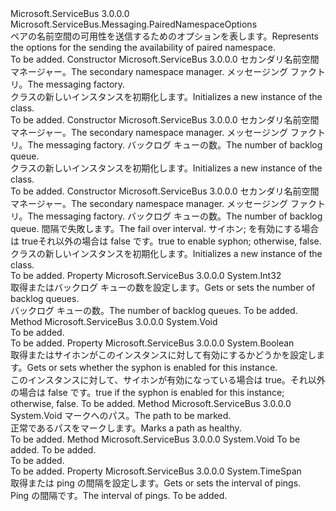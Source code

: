 <Type Name="SendAvailabilityPairedNamespaceOptions" FullName="Microsoft.ServiceBus.Messaging.SendAvailabilityPairedNamespaceOptions">
  <TypeSignature Language="C#" Value="public sealed class SendAvailabilityPairedNamespaceOptions : Microsoft.ServiceBus.Messaging.PairedNamespaceOptions" />
  <TypeSignature Language="ILAsm" Value=".class public auto ansi sealed beforefieldinit SendAvailabilityPairedNamespaceOptions extends Microsoft.ServiceBus.Messaging.PairedNamespaceOptions" />
  <TypeSignature Language="DocId" Value="T:Microsoft.ServiceBus.Messaging.SendAvailabilityPairedNamespaceOptions" />
  <TypeSignature Language="VB.NET" Value="Public NotInheritable Class SendAvailabilityPairedNamespaceOptions&#xA;Inherits PairedNamespaceOptions" />
  <TypeSignature Language="F#" Value="type SendAvailabilityPairedNamespaceOptions = class&#xA;    inherit PairedNamespaceOptions" />
  <AssemblyInfo>
    <AssemblyName>Microsoft.ServiceBus</AssemblyName>
    <AssemblyVersion>3.0.0.0</AssemblyVersion>
  </AssemblyInfo>
  <Base>
    <BaseTypeName>Microsoft.ServiceBus.Messaging.PairedNamespaceOptions</BaseTypeName>
  </Base>
  <Interfaces />
  <Docs>
    <summary><span data-ttu-id="0483b-101">ペアの名前空間の可用性を送信するためのオプションを表します。</span><span class="sxs-lookup"><span data-stu-id="0483b-101">Represents the options for the sending the availability of paired namespace.</span></span></summary>
    <remarks>To be added.</remarks>
  </Docs>
  <Members>
    <Member MemberName=".ctor">
      <MemberSignature Language="C#" Value="public SendAvailabilityPairedNamespaceOptions (Microsoft.ServiceBus.NamespaceManager secondaryNamespaceManager, Microsoft.ServiceBus.Messaging.MessagingFactory messagingFactory);" />
      <MemberSignature Language="ILAsm" Value=".method public hidebysig specialname rtspecialname instance void .ctor(class Microsoft.ServiceBus.NamespaceManager secondaryNamespaceManager, class Microsoft.ServiceBus.Messaging.MessagingFactory messagingFactory) cil managed" />
      <MemberSignature Language="DocId" Value="M:Microsoft.ServiceBus.Messaging.SendAvailabilityPairedNamespaceOptions.#ctor(Microsoft.ServiceBus.NamespaceManager,Microsoft.ServiceBus.Messaging.MessagingFactory)" />
      <MemberSignature Language="F#" Value="new Microsoft.ServiceBus.Messaging.SendAvailabilityPairedNamespaceOptions : Microsoft.ServiceBus.NamespaceManager * Microsoft.ServiceBus.Messaging.MessagingFactory -&gt; Microsoft.ServiceBus.Messaging.SendAvailabilityPairedNamespaceOptions" Usage="new Microsoft.ServiceBus.Messaging.SendAvailabilityPairedNamespaceOptions (secondaryNamespaceManager, messagingFactory)" />
      <MemberType>Constructor</MemberType>
      <AssemblyInfo>
        <AssemblyName>Microsoft.ServiceBus</AssemblyName>
        <AssemblyVersion>3.0.0.0</AssemblyVersion>
      </AssemblyInfo>
      <Parameters>
        <Parameter Name="secondaryNamespaceManager" Type="Microsoft.ServiceBus.NamespaceManager" />
        <Parameter Name="messagingFactory" Type="Microsoft.ServiceBus.Messaging.MessagingFactory" />
      </Parameters>
      <Docs>
        <param name="secondaryNamespaceManager"><span data-ttu-id="0483b-102">セカンダリ名前空間マネージャー。</span><span class="sxs-lookup"><span data-stu-id="0483b-102">The secondary namespace manager.</span></span></param>
        <param name="messagingFactory"><span data-ttu-id="0483b-103">メッセージング ファクトリ。</span><span class="sxs-lookup"><span data-stu-id="0483b-103">The messaging factory.</span></span></param>
        <summary><span data-ttu-id="0483b-104"><see cref="T:Microsoft.ServiceBus.Messaging.SendAvailabilityPairedNamespaceOptions" /> クラスの新しいインスタンスを初期化します。</span><span class="sxs-lookup"><span data-stu-id="0483b-104">Initializes a new instance of the <see cref="T:Microsoft.ServiceBus.Messaging.SendAvailabilityPairedNamespaceOptions" /> class.</span></span></summary>
        <remarks>To be added.</remarks>
      </Docs>
    </Member>
    <Member MemberName=".ctor">
      <MemberSignature Language="C#" Value="public SendAvailabilityPairedNamespaceOptions (Microsoft.ServiceBus.NamespaceManager secondaryNamespaceManager, Microsoft.ServiceBus.Messaging.MessagingFactory messagingFactory, int backlogQueueCount);" />
      <MemberSignature Language="ILAsm" Value=".method public hidebysig specialname rtspecialname instance void .ctor(class Microsoft.ServiceBus.NamespaceManager secondaryNamespaceManager, class Microsoft.ServiceBus.Messaging.MessagingFactory messagingFactory, int32 backlogQueueCount) cil managed" />
      <MemberSignature Language="DocId" Value="M:Microsoft.ServiceBus.Messaging.SendAvailabilityPairedNamespaceOptions.#ctor(Microsoft.ServiceBus.NamespaceManager,Microsoft.ServiceBus.Messaging.MessagingFactory,System.Int32)" />
      <MemberSignature Language="F#" Value="new Microsoft.ServiceBus.Messaging.SendAvailabilityPairedNamespaceOptions : Microsoft.ServiceBus.NamespaceManager * Microsoft.ServiceBus.Messaging.MessagingFactory * int -&gt; Microsoft.ServiceBus.Messaging.SendAvailabilityPairedNamespaceOptions" Usage="new Microsoft.ServiceBus.Messaging.SendAvailabilityPairedNamespaceOptions (secondaryNamespaceManager, messagingFactory, backlogQueueCount)" />
      <MemberType>Constructor</MemberType>
      <AssemblyInfo>
        <AssemblyName>Microsoft.ServiceBus</AssemblyName>
        <AssemblyVersion>3.0.0.0</AssemblyVersion>
      </AssemblyInfo>
      <Parameters>
        <Parameter Name="secondaryNamespaceManager" Type="Microsoft.ServiceBus.NamespaceManager" />
        <Parameter Name="messagingFactory" Type="Microsoft.ServiceBus.Messaging.MessagingFactory" />
        <Parameter Name="backlogQueueCount" Type="System.Int32" />
      </Parameters>
      <Docs>
        <param name="secondaryNamespaceManager"><span data-ttu-id="0483b-105">セカンダリ名前空間マネージャー。</span><span class="sxs-lookup"><span data-stu-id="0483b-105">The secondary namespace manager.</span></span></param>
        <param name="messagingFactory"><span data-ttu-id="0483b-106">メッセージング ファクトリ。</span><span class="sxs-lookup"><span data-stu-id="0483b-106">The messaging factory.</span></span></param>
        <param name="backlogQueueCount"><span data-ttu-id="0483b-107">バックログ キューの数。</span><span class="sxs-lookup"><span data-stu-id="0483b-107">The number of backlog queue.</span></span></param>
        <summary><span data-ttu-id="0483b-108"><see cref="T:Microsoft.ServiceBus.Messaging.SendAvailabilityPairedNamespaceOptions" /> クラスの新しいインスタンスを初期化します。</span><span class="sxs-lookup"><span data-stu-id="0483b-108">Initializes a new instance of the <see cref="T:Microsoft.ServiceBus.Messaging.SendAvailabilityPairedNamespaceOptions" /> class.</span></span></summary>
        <remarks>To be added.</remarks>
      </Docs>
    </Member>
    <Member MemberName=".ctor">
      <MemberSignature Language="C#" Value="public SendAvailabilityPairedNamespaceOptions (Microsoft.ServiceBus.NamespaceManager secondaryNamespaceManager, Microsoft.ServiceBus.Messaging.MessagingFactory messagingFactory, int backlogQueueCount, TimeSpan failoverInterval, bool enableSyphon);" />
      <MemberSignature Language="ILAsm" Value=".method public hidebysig specialname rtspecialname instance void .ctor(class Microsoft.ServiceBus.NamespaceManager secondaryNamespaceManager, class Microsoft.ServiceBus.Messaging.MessagingFactory messagingFactory, int32 backlogQueueCount, valuetype System.TimeSpan failoverInterval, bool enableSyphon) cil managed" />
      <MemberSignature Language="DocId" Value="M:Microsoft.ServiceBus.Messaging.SendAvailabilityPairedNamespaceOptions.#ctor(Microsoft.ServiceBus.NamespaceManager,Microsoft.ServiceBus.Messaging.MessagingFactory,System.Int32,System.TimeSpan,System.Boolean)" />
      <MemberSignature Language="F#" Value="new Microsoft.ServiceBus.Messaging.SendAvailabilityPairedNamespaceOptions : Microsoft.ServiceBus.NamespaceManager * Microsoft.ServiceBus.Messaging.MessagingFactory * int * TimeSpan * bool -&gt; Microsoft.ServiceBus.Messaging.SendAvailabilityPairedNamespaceOptions" Usage="new Microsoft.ServiceBus.Messaging.SendAvailabilityPairedNamespaceOptions (secondaryNamespaceManager, messagingFactory, backlogQueueCount, failoverInterval, enableSyphon)" />
      <MemberType>Constructor</MemberType>
      <AssemblyInfo>
        <AssemblyName>Microsoft.ServiceBus</AssemblyName>
        <AssemblyVersion>3.0.0.0</AssemblyVersion>
      </AssemblyInfo>
      <Parameters>
        <Parameter Name="secondaryNamespaceManager" Type="Microsoft.ServiceBus.NamespaceManager" />
        <Parameter Name="messagingFactory" Type="Microsoft.ServiceBus.Messaging.MessagingFactory" />
        <Parameter Name="backlogQueueCount" Type="System.Int32" />
        <Parameter Name="failoverInterval" Type="System.TimeSpan" />
        <Parameter Name="enableSyphon" Type="System.Boolean" />
      </Parameters>
      <Docs>
        <param name="secondaryNamespaceManager"><span data-ttu-id="0483b-109">セカンダリ名前空間マネージャー。</span><span class="sxs-lookup"><span data-stu-id="0483b-109">The secondary namespace manager.</span></span></param>
        <param name="messagingFactory"><span data-ttu-id="0483b-110">メッセージング ファクトリ。</span><span class="sxs-lookup"><span data-stu-id="0483b-110">The messaging factory.</span></span></param>
        <param name="backlogQueueCount"><span data-ttu-id="0483b-111">バックログ キューの数。</span><span class="sxs-lookup"><span data-stu-id="0483b-111">The number of backlog queue.</span></span></param>
        <param name="failoverInterval"><span data-ttu-id="0483b-112">間隔で失敗します。</span><span class="sxs-lookup"><span data-stu-id="0483b-112">The fail over interval.</span></span></param>
        <param name="enableSyphon"><span data-ttu-id="0483b-113">サイホン; を有効にする場合は trueそれ以外の場合は false です。</span><span class="sxs-lookup"><span data-stu-id="0483b-113">true to enable syphon; otherwise, false.</span></span></param>
        <summary><span data-ttu-id="0483b-114"><see cref="T:Microsoft.ServiceBus.Messaging.SendAvailabilityPairedNamespaceOptions" /> クラスの新しいインスタンスを初期化します。</span><span class="sxs-lookup"><span data-stu-id="0483b-114">Initializes a new instance of the <see cref="T:Microsoft.ServiceBus.Messaging.SendAvailabilityPairedNamespaceOptions" /> class.</span></span></summary>
        <remarks>To be added.</remarks>
      </Docs>
    </Member>
    <Member MemberName="BacklogQueueCount">
      <MemberSignature Language="C#" Value="public int BacklogQueueCount { get; }" />
      <MemberSignature Language="ILAsm" Value=".property instance int32 BacklogQueueCount" />
      <MemberSignature Language="DocId" Value="P:Microsoft.ServiceBus.Messaging.SendAvailabilityPairedNamespaceOptions.BacklogQueueCount" />
      <MemberSignature Language="VB.NET" Value="Public ReadOnly Property BacklogQueueCount As Integer" />
      <MemberSignature Language="F#" Value="member this.BacklogQueueCount : int" Usage="Microsoft.ServiceBus.Messaging.SendAvailabilityPairedNamespaceOptions.BacklogQueueCount" />
      <MemberType>Property</MemberType>
      <AssemblyInfo>
        <AssemblyName>Microsoft.ServiceBus</AssemblyName>
        <AssemblyVersion>3.0.0.0</AssemblyVersion>
      </AssemblyInfo>
      <ReturnValue>
        <ReturnType>System.Int32</ReturnType>
      </ReturnValue>
      <Docs>
        <summary><span data-ttu-id="0483b-115">取得またはバックログ キューの数を設定します。</span><span class="sxs-lookup"><span data-stu-id="0483b-115">Gets or sets the number of backlog queues.</span></span></summary>
        <value><span data-ttu-id="0483b-116">バックログ キューの数。</span><span class="sxs-lookup"><span data-stu-id="0483b-116">The number of backlog queues.</span></span></value>
        <remarks>To be added.</remarks>
      </Docs>
    </Member>
    <Member MemberName="ClearPairing">
      <MemberSignature Language="C#" Value="protected internal override void ClearPairing ();" />
      <MemberSignature Language="ILAsm" Value=".method familyorassemblyhidebysig virtual instance void ClearPairing() cil managed" />
      <MemberSignature Language="DocId" Value="M:Microsoft.ServiceBus.Messaging.SendAvailabilityPairedNamespaceOptions.ClearPairing" />
      <MemberSignature Language="VB.NET" Value="Protected Friend Overrides Sub ClearPairing ()" />
      <MemberSignature Language="F#" Value="override this.ClearPairing : unit -&gt; unit" Usage="sendAvailabilityPairedNamespaceOptions.ClearPairing " />
      <MemberType>Method</MemberType>
      <AssemblyInfo>
        <AssemblyName>Microsoft.ServiceBus</AssemblyName>
        <AssemblyVersion>3.0.0.0</AssemblyVersion>
      </AssemblyInfo>
      <ReturnValue>
        <ReturnType>System.Void</ReturnType>
      </ReturnValue>
      <Parameters />
      <Docs>
        <summary>To be added.</summary>
        <remarks>To be added.</remarks>
      </Docs>
    </Member>
    <Member MemberName="EnableSyphon">
      <MemberSignature Language="C#" Value="public bool EnableSyphon { get; }" />
      <MemberSignature Language="ILAsm" Value=".property instance bool EnableSyphon" />
      <MemberSignature Language="DocId" Value="P:Microsoft.ServiceBus.Messaging.SendAvailabilityPairedNamespaceOptions.EnableSyphon" />
      <MemberSignature Language="VB.NET" Value="Public ReadOnly Property EnableSyphon As Boolean" />
      <MemberSignature Language="F#" Value="member this.EnableSyphon : bool" Usage="Microsoft.ServiceBus.Messaging.SendAvailabilityPairedNamespaceOptions.EnableSyphon" />
      <MemberType>Property</MemberType>
      <AssemblyInfo>
        <AssemblyName>Microsoft.ServiceBus</AssemblyName>
        <AssemblyVersion>3.0.0.0</AssemblyVersion>
      </AssemblyInfo>
      <ReturnValue>
        <ReturnType>System.Boolean</ReturnType>
      </ReturnValue>
      <Docs>
        <summary><span data-ttu-id="0483b-117">取得またはサイホンがこのインスタンスに対して有効にするかどうかを設定します。</span><span class="sxs-lookup"><span data-stu-id="0483b-117">Gets or sets whether the syphon is enabled for this instance.</span></span></summary>
        <value><span data-ttu-id="0483b-118">このインスタンスに対して、サイホンが有効になっている場合は true。それ以外の場合は false です。</span><span class="sxs-lookup"><span data-stu-id="0483b-118">true if the syphon is enabled for this instance; otherwise, false.</span></span></value>
        <remarks>To be added.</remarks>
      </Docs>
    </Member>
    <Member MemberName="MarkPathHealthy">
      <MemberSignature Language="C#" Value="public void MarkPathHealthy (string path);" />
      <MemberSignature Language="ILAsm" Value=".method public hidebysig instance void MarkPathHealthy(string path) cil managed" />
      <MemberSignature Language="DocId" Value="M:Microsoft.ServiceBus.Messaging.SendAvailabilityPairedNamespaceOptions.MarkPathHealthy(System.String)" />
      <MemberSignature Language="VB.NET" Value="Public Sub MarkPathHealthy (path As String)" />
      <MemberSignature Language="F#" Value="member this.MarkPathHealthy : string -&gt; unit" Usage="sendAvailabilityPairedNamespaceOptions.MarkPathHealthy path" />
      <MemberType>Method</MemberType>
      <AssemblyInfo>
        <AssemblyName>Microsoft.ServiceBus</AssemblyName>
        <AssemblyVersion>3.0.0.0</AssemblyVersion>
      </AssemblyInfo>
      <ReturnValue>
        <ReturnType>System.Void</ReturnType>
      </ReturnValue>
      <Parameters>
        <Parameter Name="path" Type="System.String" />
      </Parameters>
      <Docs>
        <param name="path"><span data-ttu-id="0483b-119">マークへのパス。</span><span class="sxs-lookup"><span data-stu-id="0483b-119">The path to be marked.</span></span></param>
        <summary><span data-ttu-id="0483b-120">正常であるパスをマークします。</span><span class="sxs-lookup"><span data-stu-id="0483b-120">Marks a path as healthy.</span></span></summary>
        <remarks>To be added.</remarks>
      </Docs>
    </Member>
    <Member MemberName="OnNotifyPrimarySendResult">
      <MemberSignature Language="C#" Value="protected override void OnNotifyPrimarySendResult (string path, bool success);" />
      <MemberSignature Language="ILAsm" Value=".method familyhidebysig virtual instance void OnNotifyPrimarySendResult(string path, bool success) cil managed" />
      <MemberSignature Language="DocId" Value="M:Microsoft.ServiceBus.Messaging.SendAvailabilityPairedNamespaceOptions.OnNotifyPrimarySendResult(System.String,System.Boolean)" />
      <MemberSignature Language="VB.NET" Value="Protected Overrides Sub OnNotifyPrimarySendResult (path As String, success As Boolean)" />
      <MemberSignature Language="F#" Value="override this.OnNotifyPrimarySendResult : string * bool -&gt; unit" Usage="sendAvailabilityPairedNamespaceOptions.OnNotifyPrimarySendResult (path, success)" />
      <MemberType>Method</MemberType>
      <AssemblyInfo>
        <AssemblyName>Microsoft.ServiceBus</AssemblyName>
        <AssemblyVersion>3.0.0.0</AssemblyVersion>
      </AssemblyInfo>
      <ReturnValue>
        <ReturnType>System.Void</ReturnType>
      </ReturnValue>
      <Parameters>
        <Parameter Name="path" Type="System.String" />
        <Parameter Name="success" Type="System.Boolean" />
      </Parameters>
      <Docs>
        <param name="path">To be added.</param>
        <param name="success">To be added.</param>
        <summary>To be added.</summary>
        <remarks>To be added.</remarks>
      </Docs>
    </Member>
    <Member MemberName="PingPrimaryInterval">
      <MemberSignature Language="C#" Value="public TimeSpan PingPrimaryInterval { get; set; }" />
      <MemberSignature Language="ILAsm" Value=".property instance valuetype System.TimeSpan PingPrimaryInterval" />
      <MemberSignature Language="DocId" Value="P:Microsoft.ServiceBus.Messaging.SendAvailabilityPairedNamespaceOptions.PingPrimaryInterval" />
      <MemberSignature Language="VB.NET" Value="Public Property PingPrimaryInterval As TimeSpan" />
      <MemberSignature Language="F#" Value="member this.PingPrimaryInterval : TimeSpan with get, set" Usage="Microsoft.ServiceBus.Messaging.SendAvailabilityPairedNamespaceOptions.PingPrimaryInterval" />
      <MemberType>Property</MemberType>
      <AssemblyInfo>
        <AssemblyName>Microsoft.ServiceBus</AssemblyName>
        <AssemblyVersion>3.0.0.0</AssemblyVersion>
      </AssemblyInfo>
      <ReturnValue>
        <ReturnType>System.TimeSpan</ReturnType>
      </ReturnValue>
      <Docs>
        <summary><span data-ttu-id="0483b-121">取得または ping の間隔を設定します。</span><span class="sxs-lookup"><span data-stu-id="0483b-121">Gets or sets the interval of pings.</span></span></summary>
        <value><span data-ttu-id="0483b-122">Ping の間隔です。</span><span class="sxs-lookup"><span data-stu-id="0483b-122">The interval of pings.</span></span></value>
        <remarks>To be added.</remarks>
      </Docs>
    </Member>
  </Members>
</Type>